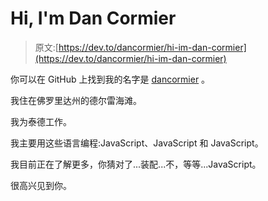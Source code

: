 # Hi, I'm Dan Cormier

> 原文:[https://dev.to/dancormier/hi-im-dan-cormier](https://dev.to/dancormier/hi-im-dan-cormier)

你可以在 GitHub 上找到我的名字是 [dancormier](https://github.com/dancormier) 。

我住在佛罗里达州的德尔雷海滩。

我为泰德工作。

我主要用这些语言编程:JavaScript、JavaScript 和 JavaScript。

我目前正在了解更多，你猜对了...装配...不，等等...JavaScript。

很高兴见到你。